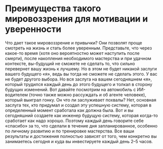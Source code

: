 # Преимущества такого мировоззрения для мотивации и уверенности

Что дает такое мировоззрение и привычки? Они позволят проще смотреть на жизнь и стать более уверенным. Представьте, что через какое-то время (хотя оно вероятностно может наступить после смерти), после накопления необходимого мастерства и при удачном контексте, вы-будущий не сможете не сделать то, что сильно перевернет вашу жизнь к лучшему. Но в этом не будет никакой заслуги вашего будущего «я», ведь вы тогда не сможете не сделать этого. У вас не будет другого выбора. Но вся заслуга на вашем сегодняшнем «я», который трудился каждый день до этого будущего и толкал в сторону будущих изменений.
Вот давайте посмотрим на автомобиль с ИИ-водителем (точно также можно рассуждать и об агенте человеке), который выиграл гонку. Он что ли заслуживает похвалы? Нет, основная заслуга тех, кто придумал и создал эту успешную систему, которая в определенный момент сработала как должна была. Вот и вы сегодняшний создаете как инженер будущую систему, которая когда-то сработает как надо хорошо.
Поэтому каждый день говорите себе «спасибо» за то, что сделали в течение дня запланированное, особенно по личному развитию и по тренировке мастерства. Все ваши результаты и достижения полностью зависят от того, чем конкретно вы занимаетесь сегодня и куда вы инвестируете каждый день 2–5 часов.
